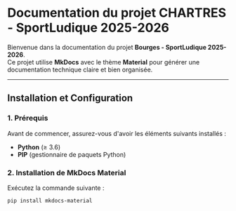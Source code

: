 # Documentation du projet CHARTRES - SportLudique 2025-2026

Bienvenue dans la documentation du projet **Bourges - SportLudique 2025-2026**.  
Ce projet utilise **MkDocs** avec le thème **Material** pour générer une documentation technique claire et bien organisée. 

---

## Installation et Configuration

### 1. Prérequis

Avant de commencer, assurez-vous d'avoir les éléments suivants installés :

- **Python** (≥ 3.6)  
- **PIP** (gestionnaire de paquets Python)

### 2. Installation de MkDocs Material

Exécutez la commande suivante :

```bash
pip install mkdocs-material
